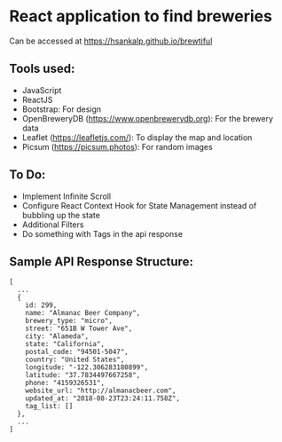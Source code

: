 # React application to find breweries

Can be accessed at https://hsankalp.github.io/brewtiful

## Tools used:
* JavaScript
* ReactJS
* Bootstrap: For design
* OpenBreweryDB (https://www.openbrewerydb.org): For the brewery data
* Leaflet (https://leafletjs.com/): To display the map and location
* Picsum (https://picsum.photos): For random images

## To Do:
* Implement Infinite Scroll
* Configure React Context Hook for State Management instead of bubbling up the state
* Additional Filters
* Do something with Tags in the api response

## Sample API Response Structure:

```
[
  ...
  {
    id: 299,
    name: "Almanac Beer Company",
    brewery_type: "micro",
    street: "651B W Tower Ave",
    city: "Alameda",
    state: "California",
    postal_code: "94501-5047",
    country: "United States",
    longitude: "-122.306283180899",
    latitude: "37.7834497667258",
    phone: "4159326531",
    website_url: "http://almanacbeer.com",
    updated_at: "2018-08-23T23:24:11.758Z",
    tag_list: []
  },
  ...
]
```
